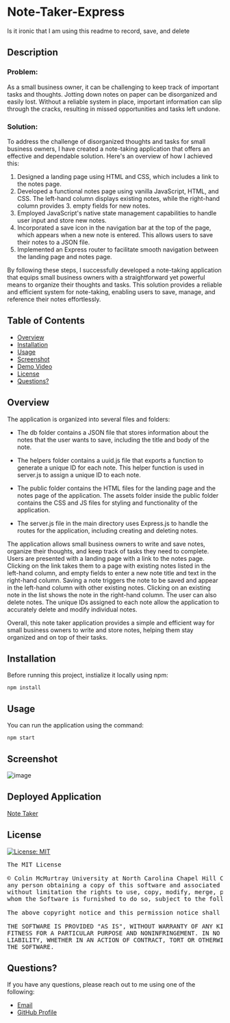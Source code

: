 # Note-Taker-Express

Is it ironic that I am using this readme to record, save, and delete 

## Description

### Problem: 

As a small business owner, it can be challenging to keep track of important tasks and thoughts. Jotting down notes on paper can be disorganized and easily lost. Without a reliable system in place, important information can slip through the cracks, resulting in missed opportunities and tasks left undone.

### Solution:

To address the challenge of disorganized thoughts and tasks for small business owners, I have created a note-taking application that offers an effective and dependable solution. Here's an overview of how I achieved this:

1. Designed a landing page using HTML and CSS, which includes a link to the notes page.
2. Developed a functional notes page using vanilla JavaScript, HTML, and CSS. The left-hand column displays existing notes, while the right-hand column provides 3. empty fields for new notes.
4. Employed JavaScript's native state management capabilities to handle user input and store new notes.
5. Incorporated a save icon in the navigation bar at the top of the page, which appears when a new note is entered. This allows users to save their notes to a JSON file.
6. Implemented an Express router to facilitate smooth navigation between the landing page and notes page.

By following these steps, I successfully developed a note-taking application that equips small business owners with a straightforward yet powerful means to organize their thoughts and tasks. This solution provides a reliable and efficient system for note-taking, enabling users to save, manage, and reference their notes effortlessly.

## Table of Contents
- [Overview](#overview)
- [Installation](#installation)
- [Usage](#usage)
- [Screenshot](#screenshot)
- [Demo Video](#demo)
- [License](#license)
- [Questions?](#quest)

## Overview 

The application is organized into several files and folders:

* The db folder contains a JSON file that stores information about the notes that the user wants to save, including the title and body of the note.

* The helpers folder contains a uuid.js file that exports a function to generate a unique ID for each note. This helper function is used in server.js to assign a unique ID to each note.

* The public folder contains the HTML files for the landing page and the notes page of the application. The assets folder inside the public folder contains the CSS and JS files for styling and functionality of the application.

* The server.js file in the main directory uses Express.js to handle the routes for the application, including creating and deleting notes.

The application allows small business owners to write and save notes, organize their thoughts, and keep track of tasks they need to complete. Users are presented with a landing page with a link to the notes page. Clicking on the link takes them to a page with existing notes listed in the left-hand column, and empty fields to enter a new note title and text in the right-hand column. Saving a note triggers the note to be saved and appear in the left-hand column with other existing notes. Clicking on an existing note in the list shows the note in the right-hand column. The user can also delete notes. The unique IDs assigned to each note allow the application to accurately delete and modify individual notes.

Overall, this note taker application provides a simple and efficient way for small business owners to write and store notes, helping them stay organized and on top of their tasks.

## Installation 

Before running this project, instialize it locally using npm:

```
npm install
```

## Usage

You can run the application using the command: 

```
npm start
```

## Screenshot

![image](https://user-images.githubusercontent.com/112663656/213598624-317a7008-d823-46bf-8bc4-dea7bc5be096.png)

## Deployed Application

<a href="https://fierce-spire-62517.herokuapp.com/">Note Taker</a> 

## License

[![License: MIT](https://img.shields.io/badge/License-MIT-yellow.svg)](https://opensource.org/licenses/MIT)

<pre>
The MIT License

© Colin McMurtray University at North Carolina Chapel Hill Coding Bootcamp MIT License Copyright (c) 2023 Permission is hereby granted, free of charge, to 
any person obtaining a copy of this software and associated documentation files (the "Software"), to deal in the Software without restriction, including 
without limitation the rights to use, copy, modify, merge, publish, distribute, sublicense, and/or sell copies of the Software, and to permit persons to 
whom the Software is furnished to do so, subject to the following conditions:

The above copyright notice and this permission notice shall be included in all copies or substantial portions of the Software.

THE SOFTWARE IS PROVIDED "AS IS", WITHOUT WARRANTY OF ANY KIND, EXPRESS OR IMPLIED, INCLUDING BUT NOT LIMITED TO THE WARRANTIES OF MERCHANTABILITY, 
FITNESS FOR A PARTICULAR PURPOSE AND NONINFRINGEMENT. IN NO EVENT SHALL THE AUTHORS OR COPYRIGHT HOLDERS BE LIABLE FOR ANY CLAIM, DAMAGES OR OTHER 
LIABILITY, WHETHER IN AN ACTION OF CONTRACT, TORT OR OTHERWISE, ARISING FROM, OUT OF OR IN CONNECTION WITH THE SOFTWARE OR THE USE OR OTHER DEALINGS IN 
THE SOFTWARE.
</pre>

## Questions? <a name="quest"></a>

If you have any questions, please reach out to me using one of the following:

- [Email](mailto:mcmurtraycolin@gmail.com)
- [GitHub Profile](https://github.com/codingColinMcM)

